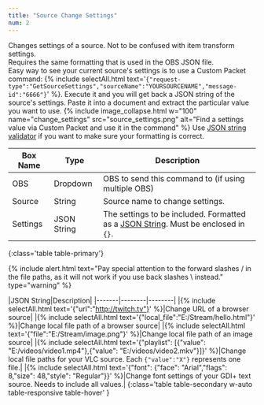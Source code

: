 ```yaml
---
title: "Source Change Settings"
num: 2
---
```

Changes settings of a source. Not to be confused with item transform settings. \
Requires the same formatting that is used in the OBS JSON file.\
Easy way to see your current source's settings is to use a Custom Packet command: {% include selectAll.html text='<code>{"request-type":"GetSourceSettings","sourceName":"YOURSOURCENAME","message-id":"6666"}</code>' %}. Execute it and you will get back a JSON string of the source's settings. Paste it into a document and extract the particular value you want to use.
{% include image_collapse.html w="100" name="change_settings" src="source_settings.png" alt="Find a settings value via Custom Packet and use it in the command" %}
Use [JSON string validator](https://jsonlint.com/) if you want to make sure your formatting is correct.


| Box Name | Type | Description | 
|-------|--------|--------|
|OBS|Dropdown|OBS to send this command to (if using multiple OBS)|
|Source|	String |	Source name to change settings.
|Settings|	JSON String|	The settings to be included. Formatted as a [JSON String](https://www.w3schools.com/js/js_json_syntax.asp). Must be enclosed in `{}`.
{:class='table table-primary'}

{% include alert.html text="Pay special attention to the forward slashes / in the file paths, as it will not work if you use back slashes \ instead." type="warning" %} 

|JSON String|Description|
|-------|--------|--------|
|{% include selectAll.html text='{"url":"http://twitch.tv"}' %}|Change URL of a browser source|
|{% include selectAll.html text='{"local_file":"E:/Stream/hello.html"}' %}|Change local file path of a browser source|
|{% include selectAll.html text='{"file":"E:/Stream/image.png"}' %}|Change local file path of an image source|
|{% include selectAll.html text='{"playlist": [{"value": "E:/videos/video1.mp4"},{"value": "E:/videos/video2.mkv"}]}' %}|Change local file paths for your VLC source. Each `{"value":"X"}` represents one file.|
|{% include selectAll.html text='{"font": {"face": "Arial","flags": 8,"size": 48,"style": "Regular"}}' %}|Change font settings of your GDI+ text source. Needs to include all values.|
{:class='table table-secondary w-auto table-responsive table-hover' }









